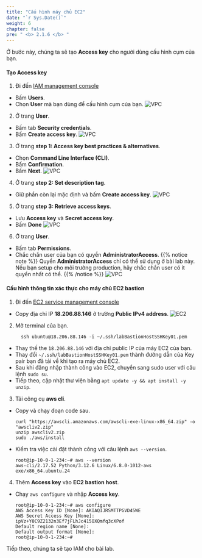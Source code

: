 ```yaml
---
title: "Cấu hình máy chủ EC2"
date: "`r Sys.Date()`"
weight: 6
chapter: false
pre: " <b> 2.1.6 </b> "
---
```


Ở bước này, chúng ta sẽ tạo **Access key** cho người dùng cấu hình cụm của bạn.

#### Tạo **Access key**

1. Đi đến [IAM management console](https://console.aws.amazon.com/iam/home)

- Bấm **Users**.
- Chọn **User** mà bạn dùng để cấu hình cụm của bạn.
  ![VPC](/workshop-01-wordpress-deployment-on-eks/images/4.configure/ws01-configure02.png)

2. Ở trang **User**.

- Bấm tab **Security credentials**.
- Bấm **Create access key**.
  ![VPC](/workshop-01-wordpress-deployment-on-eks/images/4.configure/ws01-configure03.png)

3. Ở trang **step 1: Access key best practices & alternatives**.

- Chọn **Command Line Interface (CLI)**.
- Bấm **Confirmation**.
- Bấm **Next**.
  ![VPC](/workshop-01-wordpress-deployment-on-eks/images/4.configure/ws01-configure04.png)

4. Ở trang **step 2: Set description tag**.

- Giữ phần còn lại mặc định và bấm **Create access key**.
  ![VPC](/workshop-01-wordpress-deployment-on-eks/images/4.configure/ws01-configure05.png)

5. Ở trang **step 3: Retrieve access keys**.

- Lưu **Access key** và **Secret access key**.
- Bấm **Done**
  ![VPC](/workshop-01-wordpress-deployment-on-eks/images/4.configure/ws01-configure06.png)

6. Ở trang **User**.

- Bấm tab **Permissions**.
- Chắc chắn user của bạn có quyền **AdministratorAccess**.
  {{% notice note %}}
  Quyền **AdministratorAccess** chỉ có thể sử dụng ở bài lab này. Nếu bạn setup cho môi trường production, hãy chắc chắn user có ít quyền nhất có thể.
  {{% /notice %}}
  ![VPC](/workshop-01-wordpress-deployment-on-eks/images/4.configure/ws01-configure07.png)

#### Cấu hình thông tin xác thực cho máy chủ EC2 bastion

1. Đi đến [EC2 service management console](https://console.aws.amazon.com/ec2/v2/home)

- Copy địa chỉ IP **18.206.88.146** ở trường **Public IPv4 address**.
  ![EC2](/workshop-01-wordpress-deployment-on-eks/images/4.configure/ws01-configure01.png)

2. Mở terminal của bạn.
   ```
     ssh ubuntu@18.206.88.146 -i ~/.ssh/labBastionHostSSHKey01.pem
   ```

- Thay thế the `18.206.88.146` với địa chỉ public IP của máy EC2 của bạn.
- Thay đổi `~/.ssh/labBastionHostSSHKey01.pem` thành đường dẫn của Key pair bạn đã tải về khi tạo ra máy chủ EC2.
- Sau khi đăng nhập thành công vào EC2, chuyển sang sudo user với câu lệnh `sudo su`.
- Tiếp theo, cập nhật thư viện bằng `apt update -y && apt install -y unzip`.

3. Tải công cụ **aws cli**.

- Copy và chạy đoạn code sau.
  ```
  curl "https://awscli.amazonaws.com/awscli-exe-linux-x86_64.zip" -o "awscliv2.zip"
  unzip awscliv2.zip
  sudo ./aws/install
  ```
- Kiểm tra việc cài đặt thành công với câu lệnh `aws --version`.
  ```
  root@ip-10-0-1-234:~# aws --version
  aws-cli/2.17.52 Python/3.12.6 Linux/6.8.0-1012-aws exe/x86_64.ubuntu.24
  ```

4. Thêm **Access key** vào **EC2 bastion host**.

- Chạy `aws configure` và nhập **Access key**.
  ```
  root@ip-10-0-1-234:~# aws configure
  AWS Access Key ID [None]: AKIAQIJRSMTTPGVD45WE
  AWS Secret Access Key [None]: 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
  Default region name [None]:
  Default output format [None]:
  root@ip-10-0-1-234:~#
  ```

Tiếp theo, chúng ta sẽ tạo IAM cho bài lab.

